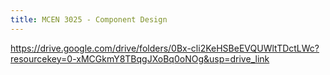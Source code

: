 ```yaml
---
title: MCEN 3025 - Component Design
---
```


https://drive.google.com/drive/folders/0Bx-cli2KeHSBeEVQUWltTDctLWc?resourcekey=0-xMCGkmY8TBqgJXoBq0oNOg&usp=drive_link